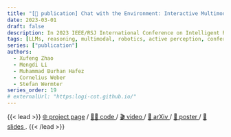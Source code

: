 ```yaml
---
title: "[📎 publication] Chat with the Environment: Interactive Multimodal Perception Using Large Language Models"
date: 2023-03-01
draft: false
description: In 2023 IEEE/RSJ International Conference on Intelligent Robots and Systems (IROS), Oct 2023
tags: [LLMs, reasoning, multimodal, robotics, active perception, conference paper]
series: ["publication"]
authors:
  - Xufeng Zhao
  - Mengdi Li
  - Muhammad Burhan Hafez
  - Cornelius Weber
  - Stefan Wermter
series_order: 19
# externalUrl: "https:logi-cot.github.io/"
---
```


{{< lead >}}
<a href="https://matcha-agent.github.io/">🌐 project page</a> / <a href="https://github.com/xf-zhao/Matcha-agent"> 🥷🏻️ code </a> / <a href="https://youtu.be/rMMeMTWmT0k"> 🎬️ video </a> / <a href="https://arxiv.org/abs/2303.08268"> 📄 arXiv </a> / <a href="https://matcha-agent.github.io/img/matcha-poster.pdf"> 🌄 poster </a> / <a href="https://docs.google.com/presentation/d/1ks5GJsmXNNILMLPINUQTXiw6NI98rc8z/edit"> 🦜️ slides </a>.
{{< /lead >}}


